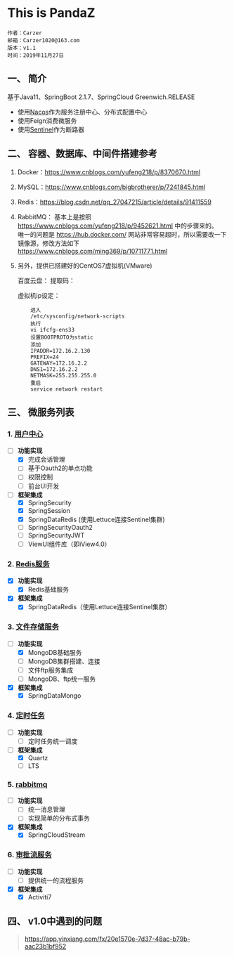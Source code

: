 # This is PandaZ

    作者：Carzer
    邮箱：Carzer1020@163.com
    版本：v1.1
    时间：2019年11月27日

## 一、 简介

基于Java11、SpringBoot 2.1.7、SpringCloud Greenwich.RELEASE

- 使用[Nacos](https://github.com/alibaba/nacos/releases)作为服务注册中心、分布式配置中心
- 使用Feign消费微服务
- 使用[Sentinel](https://github.com/alibaba/Sentinel/releases)作为断路器

## 二、 容器、数据库、中间件搭建参考

1. Docker：https://www.cnblogs.com/yufeng218/p/8370670.html

2. MySQL：https://www.cnblogs.com/bigbrotherer/p/7241845.html

3. Redis：https://blog.csdn.net/qq_27047215/article/details/91411559

4. RabbitMQ：
   基本上是按照 https://www.cnblogs.com/yufeng218/p/9452621.html 中的步骤来的。  
   唯一的问题是 https://hub.docker.com/ 网站非常容易超时，所以需要改一下镜像源，修改方法如下  
   https://www.cnblogs.com/ming369/p/10711771.html

5. 另外，提供已搭建好的CentOS7虚拟机(VMware)

    百度云盘：
    提取码：
    
   虚拟机ip设定：
    ```
        进入
        /etc/sysconfig/network-scripts
        执行
        vi ifcfg-ens33
        设置BOOTPROTO为static
        添加
        IPADDR=172.16.2.130
        PREFIX=24
        GATEWAY=172.16.2.2
        DNS1=172.16.2.2
        NETMASK=255.255.255.0
        重启
        service network restart
    ```

## 三、 微服务列表

### 1. [用户中心](http://localhost:9007)

- [ ] **功能实现**
    - [x] 完成会话管理
    - [ ] 基于Oauth2的单点功能
    - [ ] 权限控制
    - [ ] 前台UI开发
    
- [ ] **框架集成**
    - [x] SpringSecurity
    - [x] SpringSession
    - [x] SpringDataRedis (使用Lettuce连接Sentinel集群)
    - [ ] SpringSecurityOauth2 
    - [ ] SpringSecurityJWT
    - [ ] ViewUI组件库（即iView4.0）
    
### 2. [Redis服务](http://localhost:9001)

- [x] **功能实现**
    - [x] Redis基础服务
- [x] **框架集成**
    - [x] SpringDataRedis（使用Lettuce连接Sentinel集群）
    
### 3. [文件存储服务](http://localhost:9005)

- [ ] **功能实现**
    - [x] MongoDB基础服务
    - [ ] MongoDB集群搭建、连接
    - [ ] 文件ftp服务集成
    - [ ] MongoDB、ftp统一服务
- [x] **框架集成**
    - [x] SpringDataMongo
    
### 4. [定时任务](http://localhost:9003)

- [ ] **功能实现**
    - [ ] 定时任务统一调度
- [ ] **框架集成**
    - [x] Quartz
    - [ ] LTS
    
### 5. [rabbitmq](http://localhost:9004)

- [ ] **功能实现**
    - [ ] 统一消息管理
    - [ ] 实现简单的分布式事务
- [x] **框架集成**
    - [x] SpringCloudStream
    
### 6. [审批流服务](http://localhost:9006)

- [ ] **功能实现**
    - [ ] 提供统一的流程服务
- [x] **框架集成**
    - [x] Activiti7

## 四、 v1.0中遇到的问题

> https://app.yinxiang.com/fx/20e1570e-7d37-48ac-b79b-aac23b1bf952